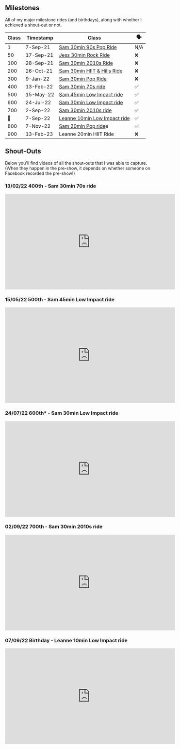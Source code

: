 ## Milestones

All of my major milestone rides (and birthdays), along with whether I achieved a shout-out or not.

| Class	| Timestamp | Class | 🗣️|
| --- | --- | --- | --- |
| 1	| 7-Sep-21 | [Sam 30min 90s Pop Ride](https://members.onepeloton.com/classes/cycling?instructor_id=%5B%224672db841da0495caf4b8f9cda405512%22%5D&duration=%5B%221800%22%5D&sort=original_air_time&desc=true&modal=classDetailsModal&classId=0fbdd927532f4254a0b9e4e152a93345) | N/A |
| 50 | 17-Sep-21 | [Jess 30min Rock Ride](https://members.onepeloton.com/classes/cycling?instructor_id=%5B%22048f0ce00edb4427b2dced6cbeb107fd%22%5D&duration=%5B%221800%22%5D&sort=original_air_time&desc=true&modal=classDetailsModal&classId=ae581e7190914f768bad2cd395294257) | ❌ |
| 100| 28-Sep-21 | [Sam 30min 2010s Ride](https://members.onepeloton.com/classes/cycling?instructor_id=%5B%224672db841da0495caf4b8f9cda405512%22%5D&duration=%5B%221800%22%5D&sort=original_air_time&desc=true&modal=classDetailsModal&classId=8f944a1446df469980bb67557bea476e) | ❌ |
| 200 | 26-Oct-21 | [Sam 30min HIIT & Hills Ride](https://members.onepeloton.com/classes/cycling?instructor_id=%5B%224672db841da0495caf4b8f9cda405512%22%5D&duration=%5B%221800%22%5D&sort=original_air_time&desc=true&modal=classDetailsModal&classId=29eb31387dc746e5aed51e67e5c42af4) | ❌ |
| 300 | 9-Jan-22 | [Sam 30min Pop Ride](https://members.onepeloton.com/classes/cycling?instructor_id=%5B%224672db841da0495caf4b8f9cda405512%22%5D&duration=%5B%221800%22%5D&sort=original_air_time&desc=true&modal=classDetailsModal&classId=eb4d64f27f96432c90a9286c4712dc88) | ❌ |
| 400 | 13-Feb-22 | [Sam 30min 70s ride](https://members.onepeloton.co.uk/classes/cycling?modal=classDetailsModal&classId=e0bfcbe160b9436b8663260f1a3961aa) | ✅ |
| 500 | 15-May-22 | [Sam 45min Low Impact ride](https://members.onepeloton.co.uk/classes/cycling?modal=classDetailsModal&classId=c8127c8f71fa4d92bd3175827d4e2ba1) | ✅ |
| 600 | 24-Jul-22 | [Sam 30min Low Impact ride](https://members.onepeloton.co.uk/classes/cycling?modal=classDetailsModal&classId=a1554b29e022407ab05458d2af6885d0) | ✅ |
| 700 | 2-Sep-22 | [Sam 30min 2010s ride](https://members.onepeloton.co.uk/classes/cycling?modal=classDetailsModal&classId=d7cf45a20a694f9f9b615970f34edf63&utm_source=android&utm_medium=in_app) | ✅ |
| 🎂 | 7-Sep-22 | [Leanne 10min Low Impact ride](https://members.onepeloton.co.uk/classes/cycling?modal=classDetailsModal&classId=fd4307b7606445728410f3bda2ec850e) | ✅ |
| 800 | 7-Nov-22 | [Sam 20min Pop ride](https://members.onepeloton.co.uk/classes/cycling?modal=classDetailsModal&classId=fe4d535b53434c5db240194c9b2a739c)e | ✅ |
| 900 | 13-Feb-23 | Leanne 20min HIIT Ride | ❌ |

## Shout-Outs

Below you'll find videos of all the shout-outs that I was able to capture. (When they happen in the pre-show, it depends on whether someone on Facebook recorded the pre-show!)

### 13/02/22 400th - Sam 30min 70s ride

<iframe width="560" height="315" src="https://www.youtube.com/embed/WYA5pLVPY68" title="YouTube video player" frameborder="0" allow="accelerometer; autoplay; clipboard-write; encrypted-media; gyroscope; picture-in-picture" allowfullscreen></iframe>

### 15/05/22 500th - Sam 45min Low Impact ride

<iframe width="560" height="315" src="https://www.youtube.com/embed/HBCiavGDqzA" title="YouTube video player" frameborder="0" allow="accelerometer; autoplay; clipboard-write; encrypted-media; gyroscope; picture-in-picture" allowfullscreen></iframe>

### 24/07/22 600th* - Sam 30min Low Impact ride

<iframe width="560" height="315" src="https://www.youtube.com/embed/UB3cta4sV38" title="YouTube video player" frameborder="0" allow="accelerometer; autoplay; clipboard-write; encrypted-media; gyroscope; picture-in-picture" allowfullscreen></iframe>

### 02/09/22 700th - Sam 30min 2010s ride

<iframe width="560" height="315" src="https://www.youtube.com/embed/_mSXbirkWuw" title="YouTube video player" frameborder="0" allow="accelerometer; autoplay; clipboard-write; encrypted-media; gyroscope; picture-in-picture" allowfullscreen></iframe>

### 07/09/22 Birthday - Leanne 10min Low Impact ride

<iframe width="560" height="315" src="https://www.youtube.com/embed/bmq_THxROTY" title="YouTube video player" frameborder="0" allow="accelerometer; autoplay; clipboard-write; encrypted-media; gyroscope; picture-in-picture" allowfullscreen></iframe>